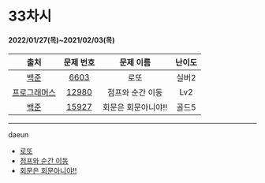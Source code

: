 # 33차시
#### 2022/01/27(목)~2021/02/03(목)

|               출처               |                   문제 번호                    |     문제 이름      | 난이도 |
| :------------------------------: | :--------------------------------------------: | :----------------: | :----: |
| [백준](https://www.acmicpc.net/) | [6603](https://www.acmicpc.net/problem/6603) | 로또 | 실버2  |
| [프로그래머스](https://programmers.co.kr/) | [12980](https://programmers.co.kr/learn/courses/30/lessons/12980) | 점프와 순간 이동 | Lv2 |
| [백준](https://www.acmicpc.net/) | [15927](https://www.acmicpc.net/problem/15927) | 회문은 회문아니야!! | 골드5 |

---

daeun
- [로또](https://hoonycode.notion.site/7a57a9b574f541e8a6f367ce0a26ece7)
- [점프와 순간 이동](https://hoonycode.notion.site/e50368d984b840c7856dc2517fd0a779)
- [회문은 회문아니야!!](https://hoonycode.notion.site/c04accd9c0b241b4affa1dff9a64eb96)
